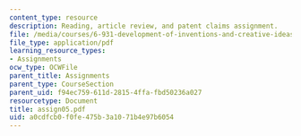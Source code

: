```yaml
---
content_type: resource
description: Reading, article review, and patent claims assignment.
file: /media/courses/6-931-development-of-inventions-and-creative-ideas-spring-2008/a0cdfcb0f0fe475b3a1071b4e97b6054_assign05.pdf
file_type: application/pdf
learning_resource_types:
- Assignments
ocw_type: OCWFile
parent_title: Assignments
parent_type: CourseSection
parent_uid: f94ec759-611d-2815-4ffa-fbd50236a027
resourcetype: Document
title: assign05.pdf
uid: a0cdfcb0-f0fe-475b-3a10-71b4e97b6054
---
```

